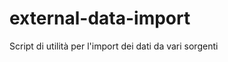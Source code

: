 external-data-import
====================

Script di utilità per l'import dei dati da vari sorgenti
